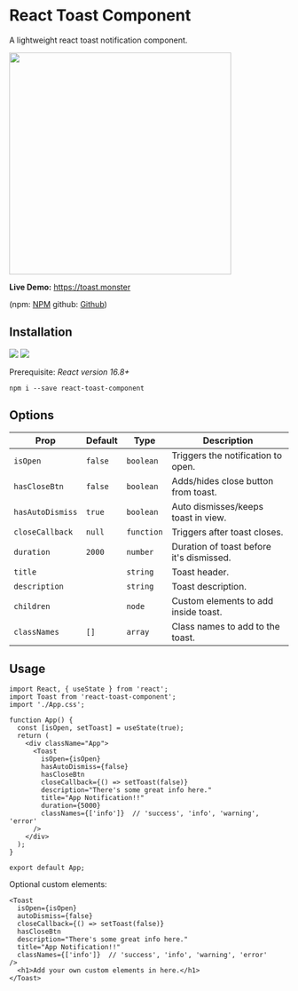 # React Toast Component

A lightweight react toast notification component.

<img src="https://sue.fyi/images/toast.png" width="400px" />

<b>Live Demo:</b> https://toast.monster

(npm: [NPM](https://www.npmjs.com/package/react-toast-component)
github: [Github](https://github.com/tumfoodery/react-toast-component/blob/master/README.md))

## Installation
<img src="https://img.shields.io/npm/dt/react-toast-component.svg" /> <img src="https://img.shields.io/npm/dw/react-toast-component.svg" />

Prerequisite: <i>React version 16.8+</i>

`npm i --save react-toast-component`


## Options

| Prop             | Default | Type       | Description                                                                        |
| ---------------- | ------- | ---------- | ---------------------------------------------------------------------------------- |
| `isOpen`         | `false` | `boolean`  | Triggers the notification to open.                                                 |
| `hasCloseBtn`    | `false` | `boolean`  | Adds/hides close button from toast.                                                |
| `hasAutoDismiss` | `true`  | `boolean`  | Auto dismisses/keeps toast in view.                                                |
| `closeCallback`  | `null`  | `function` | Triggers after toast closes.                                                       |
| `duration`       | `2000`  | `number`   | Duration of toast before it's dismissed.                                             |
| `title`          |         | `string`   | Toast header.                                                                      |
| `description`    |         | `string`   | Toast description.                                                                 |
| `children`       |         | `node`     | Custom elements to add inside toast.                                               |
| `classNames`     | `[]`    | `array`    | Class names to add to the toast. |


## Usage 

```
import React, { useState } from 'react';
import Toast from 'react-toast-component';
import './App.css';

function App() {
  const [isOpen, setToast] = useState(true);
  return (
    <div className="App">
      <Toast
        isOpen={isOpen}
        hasAutoDismiss={false}
        hasCloseBtn
        closeCallback={() => setToast(false)}
        description="There's some great info here."
        title="App Notification!!"
        duration={5000}
        classNames={['info']}  // 'success', 'info', 'warning', 'error'
      />
    </div>
  );
}

export default App;
```

Optional custom elements:
```
<Toast
  isOpen={isOpen}
  autoDismiss={false}
  closeCallback={() => setToast(false)}
  hasCloseBtn
  description="There's some great info here."
  title="App Notification!!"
  classNames={['info']}  // 'success', 'info', 'warning', 'error'
/>
  <h1>Add your own custom elements in here.</h1>
</Toast>
